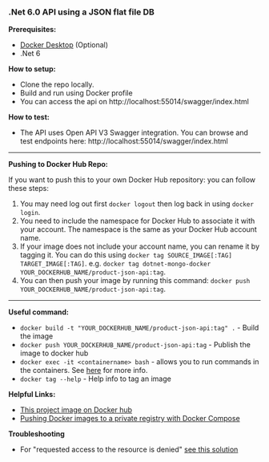 ### .Net 6.0 API using a JSON flat file DB

**Prerequisites:**

- [Docker Desktop](https://www.docker.com/products/docker-desktop) (Optional)
- .Net 6

**How to setup:**

- Clone the repo locally.
- Build and run using Docker profile
- You can access the api on http://localhost:55014/swagger/index.html

**How to test:**

- The API uses Open API V3 Swagger integration. You can browse and test endpoints here: http://localhost:55014/swagger/index.html

---

**Pushing to Docker Hub Repo:**

If you want to push this to your own Docker Hub repository: you can follow these steps:

1. You may need log out first `docker logout` then log back in using `docker login`.
2. You need to include the namespace for Docker Hub to associate it with your account. The namespace is the same as your Docker Hub account name.
3. If your image does not include your account name, you can rename it by tagging it. You can do this using `docker tag SOURCE_IMAGE[:TAG] TARGET_IMAGE[:TAG]`. e.g. `docker tag dotnet-mongo-docker YOUR_DOCKERHUB_NAME/product-json-api:tag`.
4. You can then push your image by running this command: `docker push YOUR_DOCKERHUB_NAME/product-json-api:tag`.

---

**Useful command:**

- `docker build -t "YOUR_DOCKERHUB_NAME/product-json-api:tag" .` - Build the image
- `docker push YOUR_DOCKERHUB_NAME/product-json-api:tag` - Publish the image to docker hub
- `docker exec -it <containername> bash` - allows you to run commands in the containers. See [here](https://docs.docker.com/engine/reference/commandline/exec/) for more info.
- `docker tag --help` - Help info to tag an image

**Helpful Links:**

- [This project image on Docker hub](https://hub.docker.com/repository/docker/loanburger/dotnet-mongo-docker/general)
- [Pushing Docker images to a private registry with Docker Compose](https://medium.com/@stoyanov.veseline/pushing-docker-images-to-a-private-registry-with-docker-compose-d2797097751)

**Troubleshooting**

- For "requested access to the resource is denied" [see this solution](https://stackoverflow.com/questions/41984399/denied-requested-access-to-the-resource-is-denied-docker)
